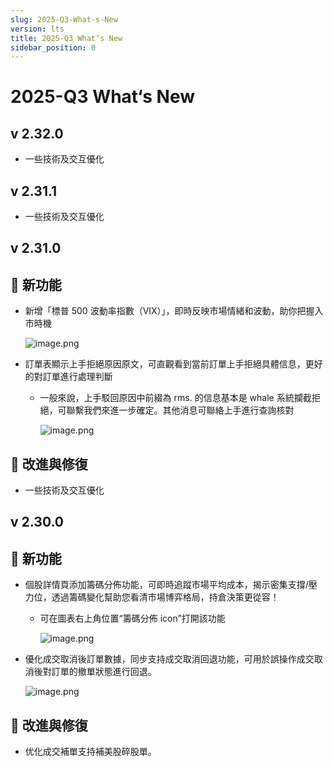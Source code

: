 ```yaml
---
slug: 2025-Q3-What-s-New
version: lts
title: 2025-Q3 What‘s New
sidebar_position: 0
---
```



# 2025-Q3 What‘s New


## v 2.32.0

- 一些技術及交互優化

## v 2.31.1

- 一些技術及交互優化

## v 2.31.0


## 🎉 新功能

- 新增「標普 500 波動率指數（VIX）」，即時反映市場情緒和波動，助你把握入市時機

    ![image.png](/assets/8373d3f4bccd54103f78525ab22ba328.png)

- 訂單表顯示上手拒絕原因原文，可直觀看到當前訂單上手拒絕具體信息，更好的對訂單進行處理判斷
    - 一般來說，上手駁回原因中前綴為 rms. 的信息基本是 whale 系統攔截拒絕，可聯繫我們來進一步確定。其他消息可聯絡上手進行查詢核對

        ![image.png](/assets/5e81809dad8185df212096c5dc9c23be.png)


## 📌 改進與修復

- 一些技術及交互優化

## v 2.30.0


## 🎉 新功能

- 個股詳情頁添加籌碼分佈功能，可即時追蹤市場平均成本，揭示密集支撐/壓力位，透過籌碼變化幫助您看清市場博弈格局，持倉決策更從容！
    - 可在圖表右上角位置“籌碼分佈 icon”打開該功能

        ![image.png](/assets/0d6ae00302fb75ce2a2101b587e789d1.png)

- 優化成交取消後訂單數據，同步支持成交取消回退功能，可用於誤操作成交取消後對訂單的撤單狀態進行回退。

    ![image.png](/assets/c06cef9e172ee3ac8fc9a3640423b2a7.png)


## 📌 改進與修復

- 优化成交補單支持補美股碎股單。
